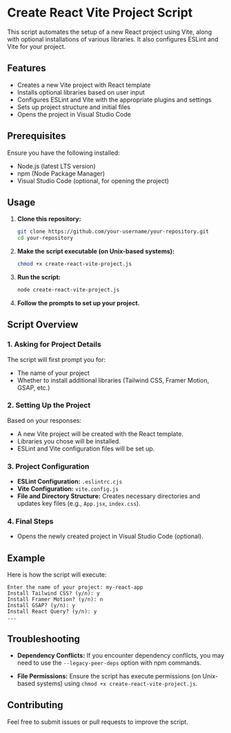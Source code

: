 # Create React Vite Project Script

This script automates the setup of a new React project using Vite, along with optional installations of various libraries. It also configures ESLint and Vite for your project.

## Features

- Creates a new Vite project with React template
- Installs optional libraries based on user input
- Configures ESLint and Vite with the appropriate plugins and settings
- Sets up project structure and initial files
- Opens the project in Visual Studio Code

## Prerequisites

Ensure you have the following installed:
- Node.js (latest LTS version)
- npm (Node Package Manager)
- Visual Studio Code (optional, for opening the project)

## Usage

1. **Clone this repository:**

   ```bash
   git clone https://github.com/your-username/your-repository.git
   cd your-repository
   ```

2. **Make the script executable (on Unix-based systems):**

   ```bash
   chmod +x create-react-vite-project.js
   ```

3. **Run the script:**

   ```bash
   node create-react-vite-project.js
   ```

4. **Follow the prompts to set up your project.**

## Script Overview

### 1. Asking for Project Details

The script will first prompt you for:
- The name of your project
- Whether to install additional libraries (Tailwind CSS, Framer Motion, GSAP, etc.)

### 2. Setting Up the Project

Based on your responses:
- A new Vite project will be created with the React template.
- Libraries you chose will be installed.
- ESLint and Vite configuration files will be set up.

### 3. Project Configuration

- **ESLint Configuration:** `.eslintrc.cjs`
- **Vite Configuration:** `vite.config.js`
- **File and Directory Structure:** Creates necessary directories and updates key files (e.g., `App.jsx`, `index.css`).

### 4. Final Steps

- Opens the newly created project in Visual Studio Code (optional).

## Example

Here is how the script will execute:

```plaintext
Enter the name of your project: my-react-app
Install Tailwind CSS? (y/n): y
Install Framer Motion? (y/n): n
Install GSAP? (y/n): y
Install React Query? (y/n): y
...
```

## Troubleshooting

- **Dependency Conflicts:** If you encounter dependency conflicts, you may need to use the `--legacy-peer-deps` option with npm commands.

- **File Permissions:** Ensure the script has execute permissions (on Unix-based systems) using `chmod +x create-react-vite-project.js`.

## Contributing

Feel free to submit issues or pull requests to improve the script.

